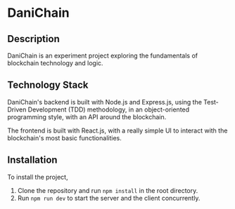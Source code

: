 # DaniChain

## Description

DaniChain is an experiment project exploring the fundamentals of blockchain technology and logic.

## Technology Stack

DaniChain's backend is built with Node.js and Express.js, using the Test-Driven Development (TDD) methodology, in an object-oriented programming style, with an API around the blockchain.

The frontend is built with React.js, with a really simple UI to interact with the blockchain's most basic functionalities.

## Installation

To install the project, 
1. Clone the repository and run `npm install` in the root directory.
2. Run `npm run dev` to start the server and the client concurrently.